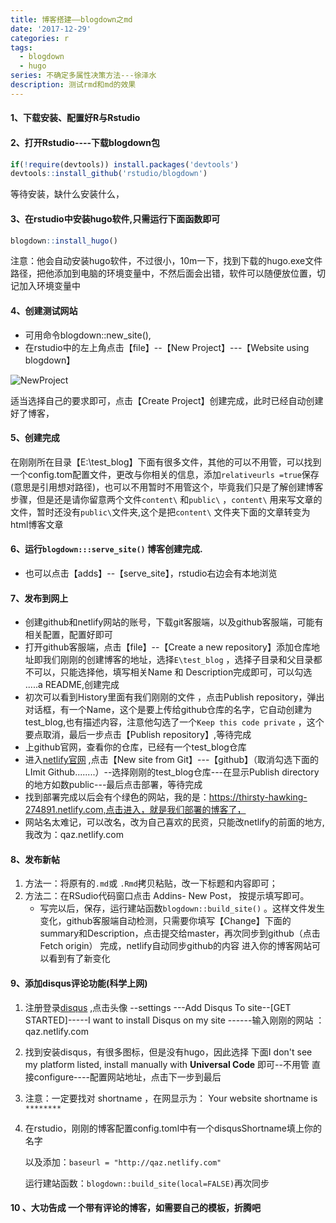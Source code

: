 ```yaml
---
title: 博客搭建——blogdown之md
date: '2017-12-29'
categories: r
tags:
  - blogdown
  - hugo
series: 不确定多属性决策方法---徐泽水
description: 测试rmd和md的效果
---
```




#### 1、下载安装、配置好R与Rstudio

#### 2、打开Rstudio----下载blogdown包

```R
if(!require(devtools)) install.packages('devtools')
devtools::install_github('rstudio/blogdown')
```

等待安装，缺什么安装什么，

#### 3、在rstudio中安装hugo软件,只需运行下面函数即可

```R
blogdown::install_hugo()
```

注意：他会自动安装hugo软件，不过很小，10m一下，找到下载的hugo.exe文件路径，把他添加到电脑的环境变量中，不然后面会出错，软件可以随便放位置，切记加入环境变量中

#### 4、创建测试网站

-   可用命令blogdown::new_site(),
-   在rstudio中的左上角点击【file】--【New Project】---【Website using blogdown】

![NewProject](https://cdn.jsdelivr.net/gh/zscmmm/imgs2208save@master/img/NewProject-20200527143419483.png)

适当选择自己的要求即可，点击【Create Project】创建完成，此时已经自动创建好了博客，


#### 5、创建完成

在刚刚所在目录【E:\test_blog】下面有很多文件，其他的可以不用管，可以找到一个config.tom配置文件，更改与你相关的信息，添加`relativeurls =true`保存(意思是引用想对路径)，也可以不用暂时不用管这个，毕竟我们只是了解创建博客步骤，但是还是请你留意两个文件`content\` 和`public\` ，`content\` 用来写文章的文件，暂时还没有`public\`文件夹,这个是把`content\` 文件夹下面的文章转变为html博客文章

#### 6、运行`blogdown:::serve_site()` 博客创建完成.  

+ 也可以点击【adds】--【serve_site】，rstudio右边会有本地浏览

#### 7、**发布到网上**   

+ 创建github和netlify网站的账号，下载git客服端，以及github客服端，可能有相关配置，配置好即可
+ 打开github客服端，点击【file】--【Create a new repository】添加仓库地址即我们刚刚的创建博客的地址，选择`E\test_blog` ，选择子目录和父目录都不可以，只能选择他，填写相关Name 和 Description完成即可，可以勾选 .....a README,创建完成
+ 初次可以看到History里面有我们刚刚的文件 ，点击Publish repository，弹出对话框，有一个Name，这个是要上传给github仓库的名字，它自动创建为test_blog,也有描述内容，注意他勾选了一个`Keep this code private` ，这个要点取消，最后一步点击【Publish repository】,等待完成
+ 上github官网，查看你的仓库，已经有一个test_blog仓库
+ 进入[netlify官网](https://app.netlify.com/) ,点击【New site from Git】---【github】（取消勾选下面的LImit Github........）--选择刚刚的test_blog仓库---在显示Publish directory 的地方如数public---最后点击部署，等待完成
+ 找到部署完成以后会有个绿色的网站，我的是：https://thirsty-hawking-274891.netlify.com,点击进入，就是我们部署的博客了，
+ 网站名太难记，可以改名，改为自己喜欢的民资，只能改netlify的前面的地方,我改为：qaz.netlify.com  

#### 8、发布新帖  

1. 方法一：将原有的`.md`或 `.Rmd`拷贝粘贴，改一下标题和内容即可；
2. 方法二：在RSudio代码窗口点击 Addins- New Post， 按提示填写即可。
   + 写完以后，保存，运行建站函数`blogdown::build_site()` 。这样文件发生变化，github客服端自动检测，只需要你填写【Change】下面的summary和Description，点击提交给master，再次同步到github（点击Fetch origin） 完成，netlify自动同步github的内容 进入你的博客网站可以看到有了新变化  

#### 9、添加disqus评论功能(科学上网)    

1. 注册登录[disqus](https://disqus.com/) ,点击头像 --settings ---Add Disqus To site--[GET STARTED]-----I want to install Disqus on my site ------输入刚刚的网站 ：qaz.netlify.com

2.   找到安装disqus，有很多图标，但是没有hugo，因此选择 下面I don't see my platform listed, install manually with **Universal Code** 即可--不用管 直接configure----配置网站地址，点击下一步到最后

3.  注意：一定要找对 shortname ，在网显示为：     Your website shortname is `********`

4. 在rstudio，刚刚的博客配置config.toml中有一个disqusShortname填上你的名字 

     以及添加：`baseurl = "http://qaz.netlify.com"`

     运行建站函数：`blogdown::build_site(local=FALSE)`再次同步     

#### 10 、大功告成 一个带有评论的博客，如需要自己的模板，折腾吧 



